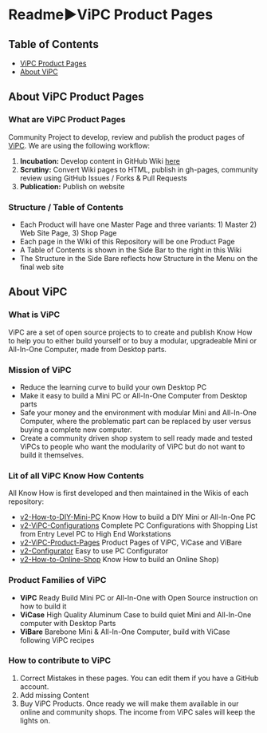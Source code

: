 # Readme►ViPC Product Pages

## Table of Contents
- [ViPC Product Pages](#about-product-pages)
- [About ViPC](#about-vipc)


## About ViPC Product Pages <a name="about-product-pages">
### What are ViPC Product Pages
Community Project to develop, review and publish the product pages of [ViPC](#about-vipc). 
We are using the following workflow:

1. **Incubation:** Develop content in GitHub Wiki [here](https://github.com/V-Squared/v2-ViPC-Product-Pages/wiki)
2. **Scrutiny:** Convert Wiki pages to HTML, publish in gh-pages, community review using GitHub Issues / Forks & Pull Requests
3. **Publication:** Publish on website

### Structure / Table of Contents
- Each Product will have one Master Page and three variants: 1) Master 2) Web Site Page, 3) Shop Page
- Each page in the Wiki of this Repository will be one Product Page
- A Table of Contents is shown in the Side Bar to the right in this Wiki
- The Structure in the Side Bare reflects how Structure in the Menu on the final web site




## About ViPC <a name="about-vipc">

### What is ViPC
ViPC are a set of open source projects to to create and publish Know How to help you to either build yourself or to buy a modular, upgradeable Mini or All-In-One Computer, made from Desktop parts.

### Mission of ViPC
- Reduce the learning curve to build your own Desktop PC
- Make it easy to build a Mini PC or All-In-One Computer from Desktop parts
- Safe your money and the environment with modular Mini and All-In-One Computer, where the problematic part can be replaced by user versus buying a complete new computer.
- Create a community driven shop system to sell ready made and tested ViPCs to people who want the modularity of ViPC but do not want to build it themselves.

### Lit of all ViPC Know How Contents <a name="list-of-wikis">
All Know How is first developed and then maintained in the Wikis of each repository:

- [v2-How-to-DIY-Mini-PC](https://github.com/V-Squared/v2-How-to-DIY-Mini-PC/wiki) Know How to build a DIY Mini or All-In-One PC
- [v2-ViPC-Configurations](https://github.com/V-Squared/v2-ViPC-Configurations/wiki) Complete PC Configurations with Shopping List from Entry Level PC to High End Workstations
- [v2-ViPC-Product-Pages](https://github.com/V-Squared/v2-ViPC-Product-Pages/wiki/) Product Pages of ViPC, ViCase and ViBare
- [v2-Configurator](https://github.com/V-Squared/v2-Configurator/wiki/) Easy to use PC Configurator
- [v2-How-to-Online-Shop](https://github.com/V-Squared/v2-How-to-Online-Shop/wiki/) Know How to build an Online Shop)

### Product Families of ViPC
- **ViPC** Ready Build Mini PC or All-In-One with Open Source instruction on how to build it
- **ViCase** High Quality Aluminum Case to build quiet Mini and All-In-One computer with Desktop Parts
- **ViBare** Barebone Mini & All-In-One Computer, build with ViCase following ViPC recipes



### How to contribute to ViPC

1. Correct Mistakes in these pages. You can edit them if you have a GitHub account.
2. Add missing Content
3. Buy ViPC Products. Once ready we will make them available in our online and community shops. The income from ViPC sales will keep the lights on.
